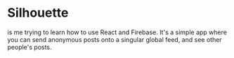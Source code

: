 # Silhouette

is me trying to learn how to use React and Firebase. It's a simple app where you can send anonymous posts onto a singular global feed, and see other people's posts.
